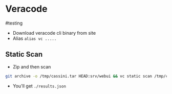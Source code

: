 # Veracode

#testing

- Download veracode cli binary from site
- Alias `alias vc .....`

## Static Scan

- Zip and then scan

```sh
git archive -o /tmp/cassini.tar HEAD:srv/webui && vc static scan /tmp/cassini.tar --results-file /tmp/vcresult.json && rm /tmp/cassini.tar
```

- You'll get `./results.json`
